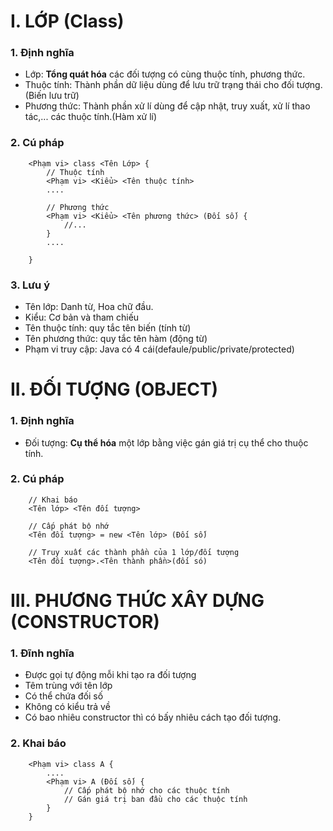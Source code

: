 # I. LỚP (Class)
### 1. Định nghĩa
- Lớp: **Tổng quát hóa** các đối tượng có cùng thuộc tính, phương thức.
- Thuộc tính: Thành phần dữ liệu dùng để lưu trữ trạng thái cho đối tượng.(Biến lưu trữ)
- Phương thức: Thành phần xử lí dùng để cập nhật, truy xuất, xử lí thao tác,... các thuộc tính.(Hàm xử lí)

### 2. Cú pháp
```
    <Phạm vi> class <Tên Lớp> {
        // Thuộc tính
        <Phạm vi> <Kiểu> <Tên thuộc tính>
        ....

        // Phương thức
        <Phạm vi> <Kiểu> <Tên phương thức> (Đối số) {
            //...
        }
        ....

    }

```

### 3. Lưu ý
- Tên lớp: Danh từ, Hoa chữ đầu.
- Kiểu: Cơ bản và tham chiếu
- Tên thuộc tính: quy tắc tên biến (tính từ)
- Tên phương thức: quy tắc tên hàm (động từ)
- Phạm vi truy cập: Java có 4 cái(defaule/public/private/protected)

# II. ĐỐI TƯỢNG (OBJECT)
### 1. Định nghĩa
- Đối tượng: **Cụ thể hóa** một lớp bằng việc gán giá trị cụ thể cho thuộc tính.

### 2. Cú pháp
```
    // Khai báo
    <Tên lớp> <Tên đối tượng>

    // Cấp phát bộ nhớ
    <Tên đối tượng> = new <Tên lớp> (Đối số)

    // Truy xuất các thành phần của 1 lớp/đối tượng
    <Tên đối tượng>.<Tên thành phần>(đối só)
```

# III. PHƯƠNG THỨC XÂY DỰNG (CONSTRUCTOR) 
### 1. Đĩnh nghĩa
- Được gọi tự động mỗi khi tạo ra đối tượng
- Têm trùng với tên lớp
- Có thể chứa đối số
- Không có kiểu trả về
- Có bao nhiêu constructor thì có bấy nhiêu cách tạo đối tượng.

### 2. Khai báo
```
    <Phạm vi> class A {
        ....
        <Phạm vi> A (Đối số) {
            // Cấp phát bộ nhớ cho các thuộc tính
            // Gán giá trị ban đầu cho các thuộc tính
        }
    }

```




